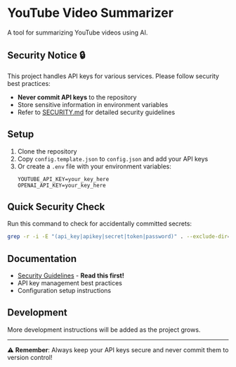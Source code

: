 # YouTube Video Summarizer

A tool for summarizing YouTube videos using AI.

## Security Notice 🔒

This project handles API keys for various services. Please follow security best practices:

- **Never commit API keys** to the repository
- Store sensitive information in environment variables
- Refer to [SECURITY.md](SECURITY.md) for detailed security guidelines

## Setup

1. Clone the repository
2. Copy `config.template.json` to `config.json` and add your API keys
3. Or create a `.env` file with your environment variables:
   ```
   YOUTUBE_API_KEY=your_key_here
   OPENAI_API_KEY=your_key_here
   ```

## Quick Security Check

Run this command to check for accidentally committed secrets:
```bash
grep -r -i -E "(api_key|apikey|secret|token|password)" . --exclude-dir=.git
```

## Documentation

- [Security Guidelines](SECURITY.md) - **Read this first!**
- API key management best practices
- Configuration setup instructions

## Development

More development instructions will be added as the project grows.

---

⚠️ **Remember**: Always keep your API keys secure and never commit them to version control!